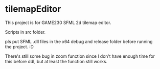 # tilemapEditor

This project is for GAME230 SFML 2d tilemap editor. 

Scripts in src folder. 

pls put SFML .dll files in the x64 debug and release folder before running the project. :D

There's still some bug in zoom function since I don't have enough time for this before ddl, but at least the function still works.   
